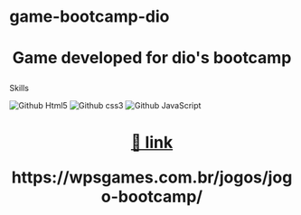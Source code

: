 # game-bootcamp-dio

<h1 align="center">
    
Game developed for dio's bootcamp
</h1>

Skills

![Github Html5](https://img.shields.io/badge/HTML5-E34F26?style=for-the-badge&logo=html5&logoColor=white)
![Github css3](https://img.shields.io/badge/CSS3-1572B6?style=for-the-badge&logo=css3&logoColor=white)
![Github JavaScript](https://img.shields.io/badge/JavaScript-F7DF1E?style=for-the-badge&logo=javascript&logoColor=black)

<h1 align="center">
    <a href=" https://wpsgames.com.br/jogos/jogo-bootcamp/">🔗 link </a>
    <p>     https://wpsgames.com.br/jogos/jogo-bootcamp/  </p>

</h1>


